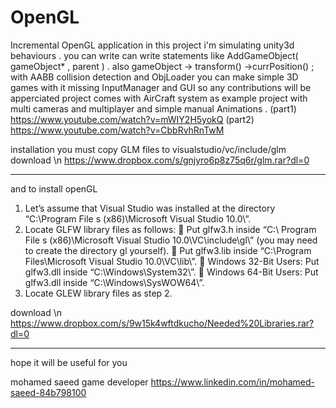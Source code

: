 # OpenGL
Incremental OpenGL application 
in this project i'm simulating unity3d behaviours .
you can write can write statements like AddGameObject( gameObject* , parent ) .
also gameObject -> transform() ->currPosition() ; 
with AABB collision detection and ObjLoader you can make simple 3D games with it 
missing InputManager and GUI so any contributions will be apperciated 
project comes with AirCraft system as example project with multi cameras and  multiplayer and simple manual Animations .
(part1) 
https://www.youtube.com/watch?v=mWIY2H5yokQ
(part2) 
https://www.youtube.com/watch?v=CbbRvhRnTwM

installation 
you must copy GLM files to visualstudio/vc/include/glm
download \n
https://www.dropbox.com/s/gnjyro6p8z75q6r/glm.rar?dl=0
__________
and to install openGL 
1. Let’s assume that Visual Studio was installed at the directory “C:\Program File s (x86)\Microsoft Visual Studio 10.0\”.
2. Locate GLFW library files as follows:
 Put glfw3.h inside “C:\ Program File s (x86)\Microsoft Visual Studio 10.0\VC\include\gl\” (you may need to create the directory gl yourself).
 Put glfw3.lib inside “C:\Program Files\Microsoft Visual Studio 10.0\VC\lib\”.
 Windows 32-Bit Users: Put glfw3.dll inside “C:\Windows\System32\”.
 Windows 64-Bit Users: Put glfw3.dll inside “C:\Windows\SysWOW64\”.
3. Locate GLEW library files as step 2.

download \n
https://www.dropbox.com/s/9w15k4wftdkucho/Needed%20Libraries.rar?dl=0
____________


hope it will be useful for you 

mohamed saeed 
game developer 
https://www.linkedin.com/in/mohamed-saeed-84b798100
